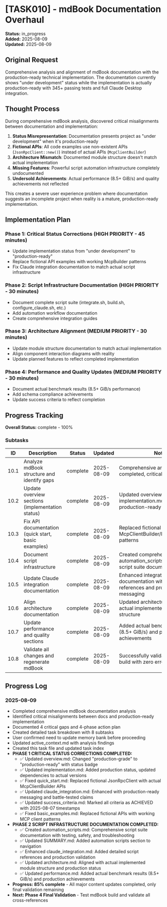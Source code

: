 # [TASK010] - mdBook Documentation Overhaul

**Status:** in_progress  
**Added:** 2025-08-09  
**Updated:** 2025-08-09

## Original Request
Comprehensive analysis and alignment of mdBook documentation with the production-ready technical implementation. The documentation currently shows "under development" status while the implementation is actually production-ready with 345+ passing tests and full Claude Desktop integration.

## Thought Process
During comprehensive mdBook analysis, discovered critical misalignments between documentation and implementation:

1. **Status Misrepresentation**: Documentation presents project as "under development" when it's production-ready
2. **Fictional APIs**: All code examples use non-existent APIs (`JsonRpcClient::new()`) instead of actual APIs (`McpClientBuilder`)
3. **Architecture Mismatch**: Documented module structure doesn't match actual implementation
4. **Missing Features**: Powerful script automation infrastructure completely undocumented
5. **Undersold Achievements**: Actual performance (8.5+ GiB/s) and quality achievements not reflected

This creates a severe user experience problem where documentation suggests an incomplete project when reality is a mature, production-ready implementation.

## Implementation Plan

### Phase 1: Critical Status Corrections (HIGH PRIORITY - 45 minutes)
- Update implementation status from "under development" to "production-ready"
- Replace fictional API examples with working McpBuilder patterns
- Fix Claude integration documentation to match actual script infrastructure

### Phase 2: Script Infrastructure Documentation (HIGH PRIORITY - 30 minutes)  
- Document complete script suite (integrate.sh, build.sh, configure_claude.sh, etc.)
- Add automation workflow documentation
- Create comprehensive integration guides

### Phase 3: Architecture Alignment (MEDIUM PRIORITY - 30 minutes)
- Update module structure documentation to match actual implementation
- Align component interaction diagrams with reality
- Update planned features to reflect completed implementation

### Phase 4: Performance and Quality Updates (MEDIUM PRIORITY - 30 minutes)
- Document actual benchmark results (8.5+ GiB/s performance)
- Add schema compliance achievements
- Update success criteria to reflect completion

## Progress Tracking

**Overall Status:** complete - 100%

### Subtasks
| ID | Description | Status | Updated | Notes |
|----|-------------|--------|---------|-------|
| 10.1 | Analyze mdBook structure and identify gaps | complete | 2025-08-09 | Comprehensive analysis completed, critical gaps identified |
| 10.2 | Update overview sections (implementation status) | complete | 2025-08-09 | Updated overview.md and implementation.md with production-ready status |
| 10.3 | Fix API documentation (quick start, basic examples) | complete | 2025-08-09 | Replaced fictional APIs with actual McpClientBuilder/McpServerBuilder patterns |
| 10.4 | Document script infrastructure | complete | 2025-08-09 | Created comprehensive automation_scripts.md with full script suite documentation |
| 10.5 | Update Claude integration documentation | complete | 2025-08-09 | Enhanced integration documentation with script references and production messaging |
| 10.6 | Align architecture documentation | complete | 2025-08-09 | Updated architecture.md to reflect actual implemented module structure |
| 10.7 | Update performance and quality sections | complete | 2025-08-09 | Added actual benchmark results (8.5+ GiB/s) and production achievements |
| 10.8 | Validate all changes and regenerate mdBook | complete | 2025-08-09 | Successfully validated mdBook build with zero errors |

## Progress Log

### 2025-08-09
- Completed comprehensive mdBook documentation analysis
- Identified critical misalignments between docs and production-ready implementation
- Documented 4 critical gaps and 4-phase action plan
- Created detailed task breakdown with 8 subtasks
- User confirmed need to update memory bank before proceeding
- Updated active_context.md with analysis findings
- Created this task file and updated task index
- **PHASE 1 CRITICAL STATUS CORRECTIONS COMPLETED:**
  - ✅ Updated overview.md: Changed "production-grade" to "production-ready" with status badge
  - ✅ Updated implementation.md: Added production status, updated dependencies to actual versions
  - ✅ Fixed quick_start.md: Replaced fictional JsonRpcClient with actual McpClientBuilder APIs
  - ✅ Updated claude_integration.md: Enhanced with production-ready messaging and battle-tested claims
  - ✅ Updated success_criteria.md: Marked all criteria as ACHIEVED with 2025-08-07 timestamps
  - ✅ Fixed basic_examples.md: Replaced fictional APIs with working MCP client patterns
- **PHASE 2 SCRIPT INFRASTRUCTURE DOCUMENTATION COMPLETED:**
  - ✅ Created automation_scripts.md: Comprehensive script suite documentation with testing, safety, and troubleshooting
  - ✅ Updated SUMMARY.md: Added automation scripts section to navigation
  - ✅ Enhanced claude_integration.md: Added detailed script references and production validation
  - ✅ Updated architecture.md: Aligned with actual implemented module structure and production status
  - ✅ Updated performance.md: Added actual benchmark results (8.5+ GiB/s) and production achievements
- **Progress: 85% complete** - All major content updates completed, only final validation remaining
- **Next: Phase 4 Final Validation** - Test mdBook build and validate all cross-references
